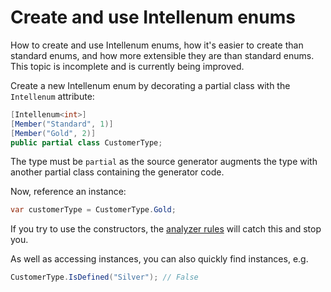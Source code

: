 # Create and use Intellenum enums

<card-summary>
How to create and use Intellenum enums, how it's easier to create than standard enums, and how more extensible they are than standard enums.
</card-summary>

<note>
This topic is incomplete and is currently being improved.
</note>

Create a new Intellenum enum by decorating a partial class with the `Intellenum` attribute:

```c#
[Intellenum<int>] 
[Member("Standard", 1)]
[Member("Gold", 2)]
public partial class CustomerType;
```

The type must be `partial` as the source generator augments the type with another partial class containing the
generator code.

Now, reference an instance:

```c#
var customerType = CustomerType.Gold;
```

If you try to use the constructors, the [analyzer rules](Analyzer-Rules.md) will catch this and stop you.

As well as accessing instances, you can also quickly find instances, e.g.

```c#
CustomerType.IsDefined("Silver"); // False
```

